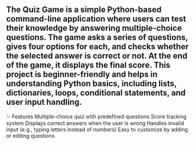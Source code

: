 The Quiz Game is a simple Python-based command-line application where users can test their knowledge by answering multiple-choice questions. The game asks a series of questions, gives four options for each, and checks whether the selected answer is correct or not. At the end of the game, it displays the final score.
This project is beginner-friendly and helps in understanding Python basics, including lists, dictionaries, loops, conditional statements, and user input handling.
---
✨ Features
Multiple-choice quiz with predefined questions
Score tracking system
Displays correct answers when the user is wrong
Handles invalid input (e.g., typing letters instead of numbers)
Easy to customize by adding or editing questions
